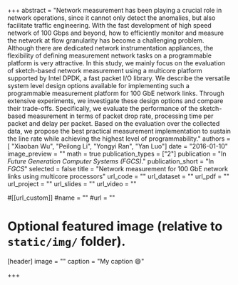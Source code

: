 +++
abstract = "Network measurement has been playing a crucial role in network operations, since it cannot only detect the anomalies, but also facilitate traffic engineering. With the fast development of high speed network of 100 Gbps and beyond, how to efficiently monitor and measure the network at flow granularity has become a challenging problem. Although there are dedicated network instrumentation appliances, the flexibility of defining measurement network tasks on a programmable platform is very attractive. In this study, we mainly focus on the evaluation of sketch-based network measurement using a multicore platform supported by Intel DPDK, a fast packet I/O library. We describe the versatile system level design options available for implementing such a programmable measurement platform for 100 GbE network links. Through extensive experiments, we investigate these design options and compare their trade-offs. Specifically, we evaluate the performance of the sketch-based measurement in terms of packet drop rate, processing time per packet and delay per packet. Based on the evaluation over the collected data, we propose the best practical measurement implementation to sustain the line rate while achieving the highest level of programmability."
authors = [ "Xiaoban Wu", "Peilong Li", "Yongyi Ran", "Yan Luo"]
date = "2016-01-10"
image_preview = ""
math = true
publication_types = ["2"]
publication = "In *Future Generation Computer Systems (FGCS)*."
publication_short = "In *FGCS*"
selected = false
title = "Network measurement for 100 GbE network links using multicore processors"
url_code = ""
url_dataset = ""
url_pdf = ""
url_project = ""
url_slides = ""
url_video = ""

#[[url_custom]]
#name = ""
#url = ""

# Optional featured image (relative to `static/img/` folder).
[header]
image = ""
caption = "My caption :smile:"

+++

